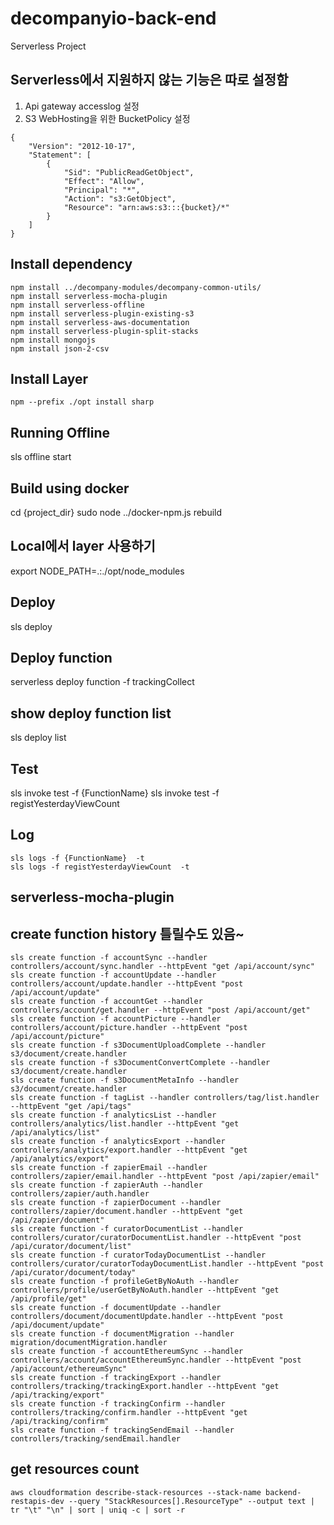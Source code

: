 # decompanyio-back-end

Serverless Project

## Serverless에서 지원하지 않는 기능은 따로 설정함

1) Api gateway accesslog 설정
2) S3 WebHosting을 위한 BucketPolicy 설정
```javascripy
{
    "Version": "2012-10-17",
    "Statement": [
        {
            "Sid": "PublicReadGetObject",
            "Effect": "Allow",
            "Principal": "*",
            "Action": "s3:GetObject",
            "Resource": "arn:aws:s3:::{bucket}/*"
        }
    ]
}
```

## Install dependency

```shell
npm install ../decompany-modules/decompany-common-utils/
npm install serverless-mocha-plugin
npm install serverless-offline
npm install serverless-plugin-existing-s3
npm install serverless-aws-documentation
npm install serverless-plugin-split-stacks
npm install mongojs
npm install json-2-csv
```

## Install Layer

```shell
npm --prefix ./opt install sharp
```

## Running Offline

sls offline start

## Build using docker

cd {project_dir}
sudo node ../docker-npm.js rebuild

## Local에서 layer 사용하기

export NODE_PATH=.:./opt/node_modules

## Deploy

sls deploy

## Deploy function

serverless deploy function -f trackingCollect

## show deploy function list

sls deploy list

## Test

sls invoke test -f {FunctionName}
sls invoke test -f registYesterdayViewCount

## Log

```shell
sls logs -f {FunctionName}  -t
sls logs -f registYesterdayViewCount  -t
```

## serverless-mocha-plugin

## create function history 틀릴수도 있음~

```shell
sls create function -f accountSync --handler controllers/account/sync.handler --httpEvent "get /api/account/sync"
sls create function -f accountUpdate --handler controllers/account/update.handler --httpEvent "post /api/account/update"
sls create function -f accountGet --handler controllers/account/get.handler --httpEvent "post /api/account/get"
sls create function -f accountPicture --handler controllers/account/picture.handler --httpEvent "post /api/account/picture"
sls create function -f s3DocumentUploadComplete --handler s3/document/create.handler
sls create function -f s3DocumentConvertComplete --handler s3/document/create.handler
sls create function -f s3DocumentMetaInfo --handler s3/document/create.handler
sls create function -f tagList --handler controllers/tag/list.handler --httpEvent "get /api/tags"
sls create function -f analyticsList --handler controllers/analytics/list.handler --httpEvent "get /api/analytics/list"
sls create function -f analyticsExport --handler controllers/analytics/export.handler --httpEvent "get /api/analytics/export"
sls create function -f zapierEmail --handler controllers/zapier/email.handler --httpEvent "post /api/zapier/email"
sls create function -f zapierAuth --handler controllers/zapier/auth.handler
sls create function -f zapierDocument --handler controllers/zapier/document.handler --httpEvent "get /api/zapier/document"
sls create function -f curatorDocumentList --handler controllers/curator/curatorDocumentList.handler --httpEvent "post /api/curator/document/list"
sls create function -f curatorTodayDocumentList --handler controllers/curator/curatorTodayDocumentList.handler --httpEvent "post /api/curator/document/today"
sls create function -f profileGetByNoAuth --handler controllers/profile/userGetByNoAuth.handler --httpEvent "get /api/profile/get"
sls create function -f documentUpdate --handler controllers/document/documentUpdate.handler --httpEvent "post /api/document/update"
sls create function -f documentMigration --handler migration/documentMigration.handler
sls create function -f accountEthereumSync --handler controllers/account/accountEthereumSync.handler --httpEvent "post /api/account/ethereumSync"
sls create function -f trackingExport --handler controllers/tracking/trackingExport.handler --httpEvent "get /api/tracking/export"
sls create function -f trackingConfirm --handler controllers/tracking/confirm.handler --httpEvent "get /api/tracking/confirm"
sls create function -f trackingSendEmail --handler controllers/tracking/sendEmail.handler
```


## get resources count

```shell
aws cloudformation describe-stack-resources --stack-name backend-restapis-dev --query "StackResources[].ResourceType" --output text | tr "\t" "\n" | sort | uniq -c | sort -r
```